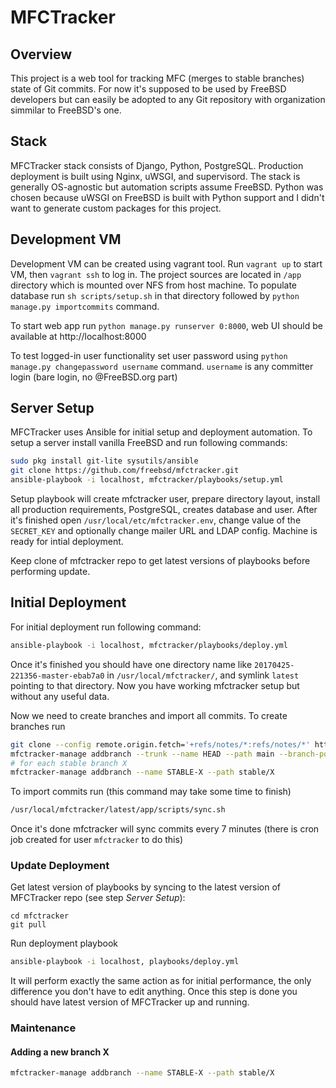# MFCTracker

## Overview

This project is a web tool for tracking MFC (merges to stable branches) state of Git commits. For now it's supposed to be used by FreeBSD developers but can easily be adopted to any Git repository with organization simmilar to FreeBSD's one.

## Stack

MFCTracker stack consists of Django, Python, PostgreSQL. Production deployment is built using Nginx, uWSGI, and supervisord. The stack is generally OS-agnostic but automation scripts assume FreeBSD. Python was chosen because uWSGI on FreeBSD is built with Python support and I didn't want to generate custom packages for this project.

## Development VM

Development VM can be created using vagrant tool. Run `vagrant up` to start VM, then `vagrant ssh` to log in. The project sources are located in `/app` directory which is mounted over NFS from host machine. To populate database run `sh scripts/setup.sh` in that directory followed by `python manage.py importcommits` command.

To start web app run `python manage.py runserver 0:8000`, web UI should be available at http://localhost:8000

To test logged-in user functionality set user password using `python manage.py changepassword username` command. `username` is any committer login (bare login, no @FreeBSD.org part)

## Server Setup

MFCTracker uses Ansible for initial setup and deployment automation. To setup a server install vanilla FreeBSD and run following commands:

```sh
sudo pkg install git-lite sysutils/ansible
git clone https://github.com/freebsd/mfctracker.git
ansible-playbook -i localhost, mfctracker/playbooks/setup.yml
```

Setup playbook will create mfctracker user, prepare directory layout, install all production requirements, PostgreSQL, creates database and user. After it's finished open `/usr/local/etc/mfctracker.env`, change value of the `SECRET_KEY` and optionally change mailer URL and LDAP config. Machine is ready for intial deployment.

Keep clone of mfctracker repo to get latest versions of playbooks before performing update.

## Initial Deployment

For initial deployment run following command:
```sh
ansible-playbook -i localhost, mfctracker/playbooks/deploy.yml
```

Once it's finished you should have one directory name like `20170425-221356-master-ebab7a0` in `/usr/local/mfctracker/`, and symlink `latest` pointing to that directory. Now you have working mfctracker setup but without any useful data.

Now we need to create branches and import all commits. To create branches run
```sh
git clone --config remote.origin.fetch='+refs/notes/*:refs/notes/*' https://git.freebsd.org/src.git ~/src
mfctracker-manage addbranch --trunk --name HEAD --path main --branch-point 3ade9440198973efee3e6ae9636e1b147c72140b
# for each stable branch X
mfctracker-manage addbranch --name STABLE-X --path stable/X
```

To import commits run (this command may take some time to finish)
```sh
/usr/local/mfctracker/latest/app/scripts/sync.sh
```

Once it's done mfctracker will sync commits every 7 minutes (there is cron job created for user `mfctracker` to do this)


### Update Deployment

Get latest version of playbooks by syncing to the latest version of MFCTracker repo (see step _Server Setup_):
```
cd mfctracker
git pull
```

Run deployment playbook
```sh
ansible-playbook -i localhost, playbooks/deploy.yml
```
It will perform exactly the same action as for initial performance, the only difference you don't have to edit anything. Once this step is done you should have latest version of MFCTracker up and running.

### Maintenance

#### Adding a new branch X

```sh
mfctracker-manage addbranch --name STABLE-X --path stable/X
```
